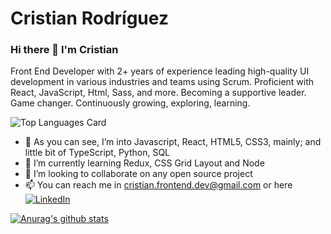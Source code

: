 <h1> Cristian Rodríguez </h1>


### Hi there 👋 I'm Cristian

Front End Developer with 2+ years of experience leading high-quality UI development in various industries and teams using Scrum. Proficient with React, JavaScript, Html, Sass, and more.
Becoming a supportive leader. Game changer. Continuously growing, exploring, learning.

![Top Languages Card](https://github-readme-stats.vercel.app/api/top-langs/?username=criistianrod&theme=react&layout=compact)

- 🔭 As you can see, I’m into Javascript, React, HTML5, CSS3, mainly; and little bit of TypeScript, Python, SQL
- 🌱 I’m currently learning Redux, CSS Grid Layout and Node
- 👯 I’m looking to collaborate on any open source project
- 📫 You can reach me in cristian.frontend.dev@gmail.com or here  [![LinkedIn](https://img.shields.io/badge/LinkedIn-0077B5?style=for-the-badge&logo=linkedin&logoColor=white)](https://www.linkedin.com/in/cristian-rodr%C3%ADguez-713bb3173/)


[![Anurag's github stats](https://github-readme-stats.vercel.app/api?username=criistianrod&theme=react)](https://github.com/anuraghazra/github-readme-stats)


<!--
**CriistianRod/criistianrod** is a ✨ _special_ ✨ repository because its `README.md` (this file) appears on your GitHub profile.
Here are some ideas to get you started:
-->

<!--
- 🤔 I’m looking for help with ...
- 💬 Ask me about ...
- 😄 Pronouns: ...
- ⚡ Fun fact: ...
-->
